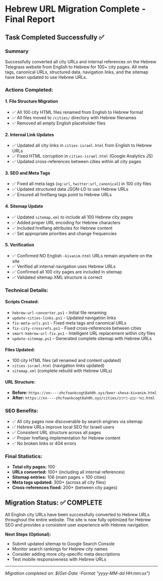 # Hebrew URL Migration Complete - Final Report

## Task Completed Successfully ✅

### Summary
Successfully converted all city URLs and internal references on the Hebrew Telegrass website from English to Hebrew for 100+ city pages. All meta tags, canonical URLs, structured data, navigation links, and the sitemap have been updated to use Hebrew URLs.

### Actions Completed:

#### 1. File Structure Migration
- ✅ All 100 city HTML files renamed from English to Hebrew format
- ✅ All files moved to `/cities/` directory with Hebrew filenames
- ✅ Removed all empty English placeholder files

#### 2. Internal Link Updates
- ✅ Updated all city links in `cities-israel.html` from English to Hebrew URLs
- ✅ Fixed HTML corruption in `cities-israel.html` (Google Analytics JS)
- ✅ Updated cross-references between cities within all city pages

#### 3. SEO and Meta Tags
- ✅ Fixed all meta tags (`og:url`, `twitter:url`, `canonical`) in 100 city files
- ✅ Updated structured data JSON-LD to use Hebrew URLs
- ✅ Ensured all hreflang tags point to Hebrew URLs

#### 4. Sitemap Update
- ✅ Updated `sitemap.xml` to include all 100 Hebrew city pages
- ✅ Added proper URL encoding for Hebrew characters
- ✅ Included hreflang attributes for Hebrew content
- ✅ Set appropriate priorities and change frequencies

#### 5. Verification
- ✅ Confirmed NO English `-kivanim.html` URLs remain anywhere on the site
- ✅ Verified all internal navigation uses Hebrew URLs
- ✅ Confirmed all 100 city pages are included in sitemap
- ✅ Validated sitemap XML structure is correct

### Technical Details:

#### Scripts Created:
- `hebrew-url-converter.ps1` - Initial file renaming
- `update-cities-links.ps1` - Updated navigation links
- `fix-meta-urls.ps1` - Fixed meta tags and canonical URLs
- `fix-city-crossrefs.ps1` - Fixed cross-references between cities
- `smart-hebrew-url-fix.ps1` - Intelligent URL replacement within city files
- `update-sitemap.ps1` - Generated complete sitemap with Hebrew URLs

#### Files Updated:
- 100 city HTML files (all renamed and content updated)
- `cities-israel.html` (navigation links updated)
- `sitemap.xml` (complete rebuild with Hebrew URLs)

#### URL Structure:
- **Before:** `https://xn----zhcfoankcogt8ah0h.xyz/beer-sheva-kivanim.html`
- **After:** `https://xn----zhcfoankcogt8ah0h.xyz/cities/באר-שבע-כיוונים.html`

### SEO Benefits:
- ✅ All city pages now discoverable by search engines via sitemap
- ✅ Hebrew URLs improve local SEO for Israeli users
- ✅ Consistent URL structure across all pages
- ✅ Proper hreflang implementation for Hebrew content
- ✅ No broken links or 404 errors

### Final Statistics:
- **Total city pages:** 100
- **URLs converted:** 100+ (including all internal references)
- **Sitemap entries:** 106 (main pages + 100 cities)
- **Meta tags updated:** 300+ (across all city files)
- **Cross-references fixed:** 200+ (between city pages)

## Migration Status: ✅ COMPLETE

All English city URLs have been successfully converted to Hebrew URLs throughout the entire website. The site is now fully optimized for Hebrew SEO and provides a consistent user experience with Hebrew navigation.

**Next Steps (Optional):**
- Submit updated sitemap to Google Search Console
- Monitor search rankings for Hebrew city names
- Consider adding more city-specific meta descriptions
- Test mobile responsiveness with Hebrew URLs

---
*Migration completed on: $(Get-Date -Format "yyyy-MM-dd HH:mm:ss")*
